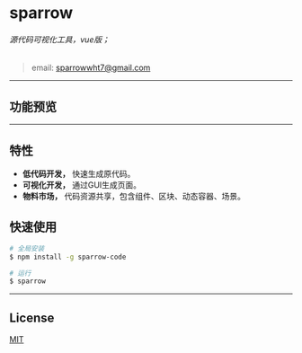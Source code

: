 # sparrow

###### 源代码可视化工具，vue版；
> email: sparrowwht7@gmail.com
---
## 功能预览
<!-- <img src="https://raw.githubusercontent.com/sparrow-js/sparrow-static/master/sparrow.gif" width = "600" height = "375" div /> -->

---
## 特性

- **低代码开发，** 快速生成原代码。
- **可视化开发，** 通过GUI生成页面。
- **物料市场，** 代码资源共享，包含组件、区块、动态容器、场景。

## 快速使用
```bash
# 全局安装
$ npm install -g sparrow-code

# 运行
$ sparrow
```
---

## License
[MIT](http://opensource.org/licenses/MIT)
